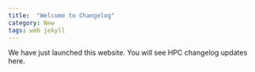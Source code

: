 ```yaml
---
title:  "Welcome to Changelog"
category: New
tags: web jekyll
---
```

We have just launched this website. You will see HPC changelog updates here.
